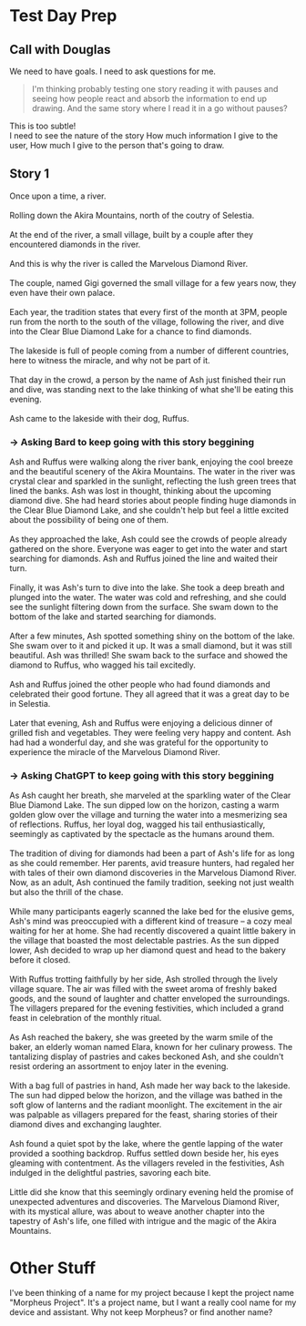 # Test Day Prep

## Call with Douglas
We need to have goals. I need to ask questions for me.
> I'm thinking probably testing one story reading it with pauses and seeing how people react and absorb the information to end up drawing. And the same story where I read it in a go without pauses? 

This is too subtle!
<br>
I need to see the nature of the story
How much information I give to the user, How much I give to the person that's going to draw.

## Story 1
Once upon a time, a river.
<br>
<br>
Rolling down the Akira Mountains, north of the coutry of Selestia.
<br>
<br>
At the end of the river, a small village, built by a couple after they encountered diamonds in the river.
<br>
<br>
And this is why the river is called the Marvelous Diamond River.
<br>
<br>
The couple, named Gigi governed the small village for a few years now, they even have their own palace.
<br>
<br>
Each year, the tradition states that every first of the month at 3PM, people run from the north to the south of the village, following the river, and dive into the Clear Blue Diamond Lake for a chance to find diamonds.
<br>
<br>
The lakeside is full of people coming from a number of different countries, here to witness the miracle, and why not be part of it.
<br>
<br>
That day in the crowd, a person by the name of Ash just finished their run and dive, was standing next to the lake thinking of what she'll be eating this evening.
<br>
<br>
Ash came to the lakeside with their dog, Ruffus.

### -> Asking Bard to keep going with this story beggining
Ash and Ruffus were walking along the river bank, enjoying the cool breeze and the beautiful scenery of the Akira Mountains. The water in the river was crystal clear and sparkled in the sunlight, reflecting the lush green trees that lined the banks. Ash was lost in thought, thinking about the upcoming diamond dive. She had heard stories about people finding huge diamonds in the Clear Blue Diamond Lake, and she couldn't help but feel a little excited about the possibility of being one of them.
<br>
<br>
As they approached the lake, Ash could see the crowds of people already gathered on the shore. Everyone was eager to get into the water and start searching for diamonds. Ash and Ruffus joined the line and waited their turn.
<br>
<br>
Finally, it was Ash's turn to dive into the lake. She took a deep breath and plunged into the water. The water was cold and refreshing, and she could see the sunlight filtering down from the surface. She swam down to the bottom of the lake and started searching for diamonds.
<br>
<br>
After a few minutes, Ash spotted something shiny on the bottom of the lake. She swam over to it and picked it up. It was a small diamond, but it was still beautiful. Ash was thrilled! She swam back to the surface and showed the diamond to Ruffus, who wagged his tail excitedly.
<br>
<br>
Ash and Ruffus joined the other people who had found diamonds and celebrated their good fortune. They all agreed that it was a great day to be in Selestia.
<br>
<br>
Later that evening, Ash and Ruffus were enjoying a delicious dinner of grilled fish and vegetables. They were feeling very happy and content. Ash had had a wonderful day, and she was grateful for the opportunity to experience the miracle of the Marvelous Diamond River.

### -> Asking ChatGPT to keep going with this story beggining
As Ash caught her breath, she marveled at the sparkling water of the Clear Blue Diamond Lake. The sun dipped low on the horizon, casting a warm golden glow over the village and turning the water into a mesmerizing sea of reflections. Ruffus, her loyal dog, wagged his tail enthusiastically, seemingly as captivated by the spectacle as the humans around them.
<br>
<br>
The tradition of diving for diamonds had been a part of Ash's life for as long as she could remember. Her parents, avid treasure hunters, had regaled her with tales of their own diamond discoveries in the Marvelous Diamond River. Now, as an adult, Ash continued the family tradition, seeking not just wealth but also the thrill of the chase.
<br>
<br>
While many participants eagerly scanned the lake bed for the elusive gems, Ash's mind was preoccupied with a different kind of treasure – a cozy meal waiting for her at home. She had recently discovered a quaint little bakery in the village that boasted the most delectable pastries. As the sun dipped lower, Ash decided to wrap up her diamond quest and head to the bakery before it closed.
<br>
<br>
With Ruffus trotting faithfully by her side, Ash strolled through the lively village square. The air was filled with the sweet aroma of freshly baked goods, and the sound of laughter and chatter enveloped the surroundings. The villagers prepared for the evening festivities, which included a grand feast in celebration of the monthly ritual.
<br>
<br>
As Ash reached the bakery, she was greeted by the warm smile of the baker, an elderly woman named Elara, known for her culinary prowess. The tantalizing display of pastries and cakes beckoned Ash, and she couldn't resist ordering an assortment to enjoy later in the evening.
<br>
<br>
With a bag full of pastries in hand, Ash made her way back to the lakeside. The sun had dipped below the horizon, and the village was bathed in the soft glow of lanterns and the radiant moonlight. The excitement in the air was palpable as villagers prepared for the feast, sharing stories of their diamond dives and exchanging laughter.
<br>
<br>
Ash found a quiet spot by the lake, where the gentle lapping of the water provided a soothing backdrop. Ruffus settled down beside her, his eyes gleaming with contentment. As the villagers reveled in the festivities, Ash indulged in the delightful pastries, savoring each bite.
<br>
<br>
Little did she know that this seemingly ordinary evening held the promise of unexpected adventures and discoveries. The Marvelous Diamond River, with its mystical allure, was about to weave another chapter into the tapestry of Ash's life, one filled with intrigue and the magic of the Akira Mountains.

# Other Stuff
I've been thinking of a name for my project because I kept the project name "Morpheus Project". It's a project name, but I want a really cool name for my device and assistant. Why not keep Morpheus? or find another name?